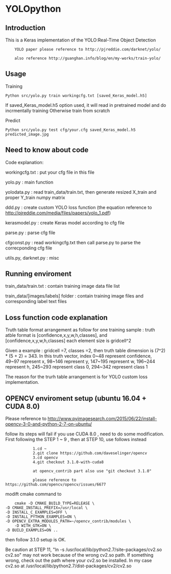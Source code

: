 # YOLOpython

Introduction
---------------------------------------------------------------------------------------------------

This is a Keras implementation of the YOLO:Real-Time Object Detection

        YOLO paper please reference to http://pjreddie.com/darknet/yolo/

        also reference http://guanghan.info/blog/en/my-works/train-yolo/

Usage
---------------------------------------------------------------------------------------

Training

    Python src/yolo.py train workingcfg.txt [saved_Keras_model.h5]
If saved_Keras_model.h5 option used, it will read in pretrained model and do incrmentally training
Otherwise train from scratch


Predict

    Python src/yolo.py test cfg/your.cfg saved_Keras_model.h5 predicted_image.jpg


Need to know about code
---------------------------------------------------------------------------------------------

Code explanation:

workingcfg.txt : put your cfg file in this file

yolo.py : main function

yolodata.py : read train_data/train.txt, then generate resized X_train and proper Y_train numpy matrix

ddd.py : create custom YOLO loss function (the equation reference to http://pjreddie.com/media/files/papers/yolo_1.pdf)

kerasmodel.py : create Keras model according to cfg file

parse.py : parse cfg file

cfgconst.py : read workingcfg.txt then call parse.py to parse the correcponding cfg file

utils.py, darknet.py : misc


Running enviroment 
--------------------------------------------------------------------------------------------

train_data/train.txt : contain training image data file list 

train_data/[images/labels] folder : contain training image files and corresponding label text files


Loss function code explanation
--------------------------------------------------------------------------------------

Truth table format arrangement as follow
  for one training sample : truth atble format is [confidence,x,y,w,h,classes], and [confidence,x,y,w,h,classes] each element 
  size is gridcell^2 
  
  Given a example : gridcell =7, classes =2, then truth table dimension is (7^2) * (5 + 2) = 343.
  In this truth vector, index 0~48 represent confidence, 49~97 represent x, 98~146 represent y, 
  147~195 represent w, 196~244 represent h, 245~293 represent class 0, 294~342 represent class 1
  
  
  The reason for the trurh table arrangement is for YOLO custom loss implementation.
  
  
OPENCV enviroment setup (ubuntu 16.04 + CUDA 8.0)
--------------------------------------------------------------------------------------------------

Please reference to http://www.pyimagesearch.com/2015/06/22/install-opencv-3-0-and-python-2-7-on-ubuntu/

follow its steps will fail if you use CUDA 8.0 , need to do some modification.
First following the STEP 1 ~ 9 , then at STEP 10, use follows instead 
                
                1.cd ~
                2.git clone https://github.com/daveselinger/opencv
                3.cd opencv
                4.git checkout 3.1.0-with-cuda8
                
                at opencv_contrib part also use "git checkout 3.1.0"
                
                please reference to https://github.com/opencv/opencv/issues/6677
                
modift cmake command to

        cmake -D CMAKE_BUILD_TYPE=RELEASE \
	-D CMAKE_INSTALL_PREFIX=/usr/local \
	-D INSTALL_C_EXAMPLES=OFF \
	-D INSTALL_PYTHON_EXAMPLES=ON \
	-D OPENCV_EXTRA_MODULES_PATH=~/opencv_contrib/modules \
        -D WITH_GTK=ON \
	-D BUILD_EXAMPLES=ON ..
                
then follow 3.1.0 setup is OK.


Be caution at STEP 11, "ln -s /usr/local/lib/python2.7/site-packages/cv2.so cv2.so" may not work
because of the wrong cv2.so path. If something wrong, check out the path where your cv2.so be installed. 
In my case cv2.so at /usr/local/lib/python2.7/dist-packages/cv2/cv2.so



